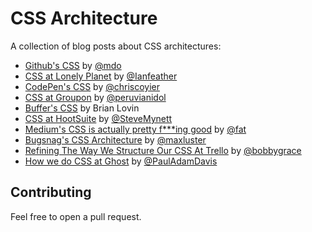 # CSS Architecture

A collection of blog posts about CSS architectures:

* [Github's CSS](http://markdotto.com/2014/07/23/githubs-css/) by [@mdo](https://github.com/mdo)
* [CSS at Lonely Planet](http://ianfeather.co.uk/css-at-lonely-planet/) by [@Ianfeather](https://github.com/Ianfeather)
* [CodePen's CSS](http://codepen.io/chriscoyier/blog/codepens-css) by [@chriscoyier](https://github.com/chriscoyier)
* [CSS at Groupon](http://mikeaparicio.com/2014/08/10/css-at-groupon/) by [@peruvianidol](https://github.com/peruvianidol)
* [Buffer's CSS](http://blog.brianlovin.com/buffers-css/) by Brian Lovin
* [CSS at HootSuite](http://code.hootsuite.com/css-at-hootsuite/) by [@SteveMynett](https://github.com/SteveMynett)
* [Medium's CSS is actually pretty f***ing good](https://medium.com/@fat/mediums-css-is-actually-pretty-fucking-good-b8e2a6c78b06) by [@fat](https://github.com/fat)
* [Bugsnag's CSS Architecture](https://bugsnag.com/blog/bugsnags-css-architecture) by [@maxluster](https://github.com/maxluster)
* [Refining The Way We Structure Our CSS At Trello](http://blog.trello.com/refining-the-way-we-structure-our-css-at-trello/) by [@bobbygrace](https://github.com/bobbygrace)
* [How we do CSS at Ghost](http://dev.ghost.org/css-at-ghost/) by [@PaulAdamDavis](https://github.com/PaulAdamDavis)

## Contributing

Feel free to open a pull request.
